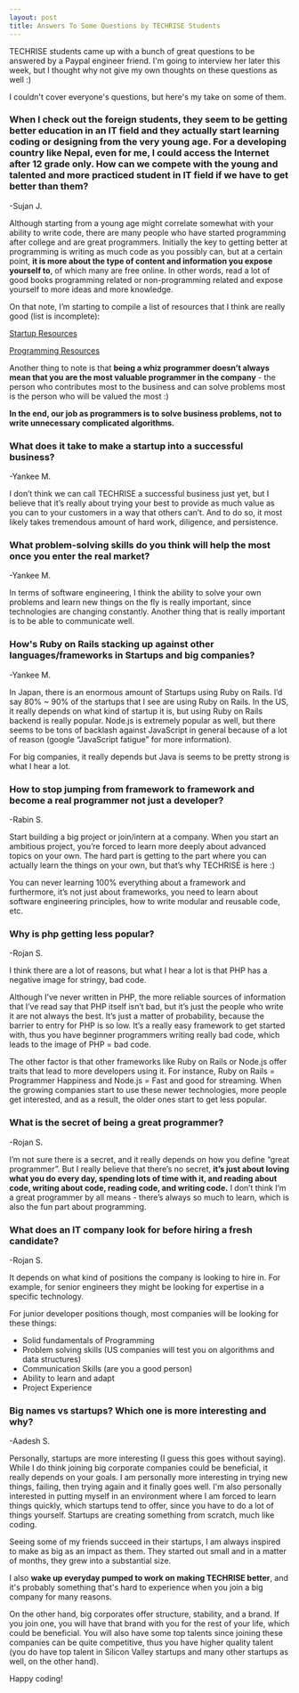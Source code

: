 ```yaml
---
layout: post
title: Answers To Some Questions by TECHRISE Students
---
```


TECHRISE students came up with a bunch of great questions to be answered by a Paypal engineer friend. I'm going to interview her later this week, but I thought why not give my own thoughts on these questions as well :)

I couldn't cover everyone's questions, but here's my take on some of them.

### When I check out the foreign students, they seem to be getting better education in an IT field and they actually start learning coding or designing from the very young age. For a developing country like Nepal, even for me, I could access the Internet after 12 grade only. How can we compete with the young and talented and more practiced student in IT field if we have to get better than them?
-Sujan J.

Although starting from a young age might correlate somewhat with your ability to write code, there are many people who have started programming after college and are great programmers. Initially the key to getting better at programming is writing as much code as you possibly can, but at a certain point, **it is more about the type of content and information you expose yourself to**, of which many are free online. In other words, read a lot of good books programming related or non-programming related and expose yourself to more ideas and more knowledge. 

On that note, I’m starting to compile a list of resources that I think are really good (list is incomplete):

[Startup Resources](https://github.com/takehiromouri/startup_resources)

[Programming Resources](https://github.com/takehiromouri/programming_resources)

Another thing to note is that **being a whiz programmer doesn’t always mean that you are the most valuable programmer in the company** - the person who contributes most to the business and can solve problems most is the person who will be valued the most :) 

**In the end, our job as programmers is to solve business problems, not to write unnecessary complicated algorithms.**

### What does it take to make a startup into a successful business?
-Yankee M.

I don’t think we can call TECHRISE a successful business just yet, but I believe that it’s really about trying your best to provide as much value as you can to your customers in a way that others can’t. And to do so, it most likely takes tremendous amount of hard work, diligence, and persistence.

### What problem-solving skills do you think will help the most once you enter the real market?
-Yankee M.

In terms of software engineering, I think the ability to solve your own problems and learn new things on the fly is really important, since technologies are changing constantly. Another thing that is really important is to be able to communicate well.

### How's Ruby on Rails stacking up against other languages/frameworks in Startups and big companies?
-Yankee M.

In Japan, there is an enormous amount of Startups using Ruby on Rails. I’d say 80% ~ 90% of the startups that I see are using Ruby on Rails.
In the US, it really depends on what kind of startup it is, but using Ruby on Rails backend is really popular. Node.js is extremely popular as well, but there seems to be tons of backlash against JavaScript in general because of a lot of reason (google “JavaScript fatigue” for more information). 

For big companies, it really depends but Java is seems to be pretty strong is what I hear a lot.

### How to stop jumping from framework to framework and become a real programmer not just a developer?
-Rabin S.

Start building a big project or join/intern at a company. When you start an ambitious project, you’re forced to learn more deeply about advanced topics on your own. The hard part is getting to the part where you can actually learn the things on your own, but that’s why TECHRISE is here :)

You can never learning 100% everything about a framework and furthermore, it’s not just about frameworks, you need to learn about software engineering principles, how to write modular and reusable code, etc. 

### Why is php getting less popular?
-Rojan S.

I think there are a lot of reasons, but what I hear a lot is that PHP has a negative image for stringy, bad code.

Although I’ve never written in PHP, the more reliable sources of information that I’ve read say that PHP itself isn’t bad, but it’s just the people who write it are not always the best. It’s just a matter of probability, because the barrier to entry for PHP is so low. It’s a really easy framework to get started with, thus you have beginner programmers writing really bad code, which leads to the image of PHP = bad code.

The other factor is that other frameworks like Ruby on Rails or Node.js offer traits that lead to more developers using it. For instance, Ruby on Rails = Programmer Happiness and Node.js = Fast and good for streaming. When the growing companies start to use these newer technologies, more people get interested, and as a result, the older ones start to get less popular.

### What is the secret of being a great programmer?
-Rojan S.

I’m not sure there is a secret, and it really depends on how you define “great programmer”. But I really believe that there’s no secret, **it’s just about loving what you do every day, spending lots of time with it, and reading about code, writing about code, reading code, and writing code.** I don’t think I’m a great programmer by all means - there’s always so much to learn, which is also the fun part about programming.

### What does an IT company look for before hiring a fresh candidate?
-Rojan S.

It depends on what kind of positions the company is looking to hire in. For example, for senior engineers they might be looking for expertise in a specific technology. 

For junior developer positions though, most companies will be looking for these things:

  * Solid fundamentals of Programming
  * Problem solving skills (US companies will test you on algorithms and data structures)
  * Communication Skills (are you a good person)
  * Ability to learn and adapt
  * Project Experience

### Big names vs startups? Which one is more interesting and why?
-Aadesh S.

Personally, startups are more interesting (I guess this goes without saying). While I do think joining big corporate companies could be beneficial, it really depends on your goals. I am personally more interesting in trying new things, failing, then trying again and it finally goes well. I'm also personally interested in putting myself in an environment where I am forced to learn things quickly, which startups tend to offer, since you have to do a lot of things yourself. Startups are creating something from scratch, much like coding.

Seeing some of my friends succeed in their startups, I am always inspired to make as big as an impact as them. They started out small and in a matter of months, they grew into a substantial size.

I also **wake up everyday pumped to work on making TECHRISE better**, and it's probably something that's hard to experience when you join a big company for many reasons. 

On the other hand, big corporates offer structure, stability, and a brand. If you join one, you will have that brand with you for the rest of your life, which could be beneficial. You will also have some top talents since joining these companies can be quite competitive, thus you have higher quality talent (you do have top talent in Silicon Valley startups and many other startups as well, on the other hand).



Happy coding!





